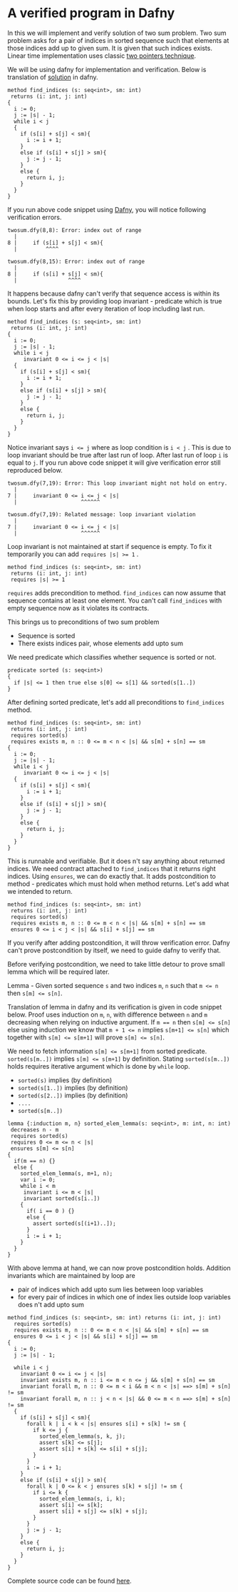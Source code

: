 # A verified program in Dafny
In this we will implement and verify solution of two sum problem. Two sum problem asks for a pair of indices in sorted sequence such that elements at those indices add up to given sum. It is given that such indices exists. Linear time implementation uses classic [two pointers technique](https://usaco.guide/silver/2P).

We will be using dafny for implementation and verification. Below is translation of [solution](https://rosettacode.org/wiki/Two_sum) in dafny.

```
method find_indices (s: seq<int>, sm: int) 
 returns (i: int, j: int)
{
  i := 0;
  j := |s| - 1;
  while i < j
  {
    if (s[i] + s[j] < sm){
      i := i + 1;
    }
    else if (s[i] + s[j] > sm){
      j := j - 1;
    }
    else {
      return i, j;
    }
  }
}
```

If you run above code snippet using [Dafny](https://dafny.org/), you will notice following verification errors.

```
twosum.dfy(8,8): Error: index out of range
  |
8 |     if (s[i] + s[j] < sm){
  |         ^^^^

twosum.dfy(8,15): Error: index out of range
  |
8 |     if (s[i] + s[j] < sm){
  |                ^^^^
```

It happens because dafny can't verify that sequence access is within its bounds. Let's fix this by providing loop invariant - predicate which is true when loop starts and after every iteration of loop including last run.

```
method find_indices (s: seq<int>, sm: int) 
 returns (i: int, j: int)
{
  i := 0;
  j := |s| - 1;
  while i < j
	 invariant 0 <= i <= j < |s|
  {
    if (s[i] + s[j] < sm){
      i := i + 1;
    }
    else if (s[i] + s[j] > sm){
      j := j - 1;
    }
    else {
      return i, j;
    }
  }
}
```

Notice invariant says  `i <= j`  where as loop condition is `i < j` . This is due to loop invariant should be true after last run of loop. After last run of loop `i` is equal to `j`. If you run above code snippet it will give verification error still reproduced below.

```
twosum.dfy(7,19): Error: This loop invariant might not hold on entry.
  |
7 |     invariant 0 <= i <= j < |s|
  |                    ^^^^^^

twosum.dfy(7,19): Related message: loop invariant violation
  |
7 |     invariant 0 <= i <= j < |s|
  |                    ^^^^^^
```

Loop invariant is not maintained at start if sequence is empty. To fix it temporarily you can add `requires |s| >= 1` .

```
method find_indices (s: seq<int>, sm: int) 
 returns (i: int, j: int)
 requires |s| >= 1
```

`requires` adds precondition to method. `find_indices` can now assume that sequence contains at least one element. You can't call `find_indices` with empty sequence now as it violates its contracts.

This brings us to preconditions of two sum problem 

 * Sequence is sorted
 * There exists indices pair, whose elements add upto sum

We need predicate which classifies whether sequence is sorted or not.

```
predicate sorted (s: seq<int>)
{
  if |s| <= 1 then true else s[0] <= s[1] && sorted(s[1..])
} 
```

After defining sorted predicate, let's add all preconditions to `find_indices` method.

```
method find_indices (s: seq<int>, sm: int) 
 returns (i: int, j: int)
 requires sorted(s)
 requires exists m, n :: 0 <= m < n < |s| && s[m] + s[n] == sm
{
  i := 0;
  j := |s| - 1;
  while i < j
	 invariant 0 <= i <= j < |s|
  {
    if (s[i] + s[j] < sm){
      i := i + 1;
    }
    else if (s[i] + s[j] > sm){
      j := j - 1;
    }
    else {
      return i, j;
    }
  }
}
```

This is runnable and verifiable. But it does n't say anything about returned indices. We need contract attached to `find_indices` that it returns right indices. Using `ensures`, we can do exactly that. It adds postcondition to method - predicates which must hold when method returns. Let's add what we intended to return. 

```
method find_indices (s: seq<int>, sm: int) 
 returns (i: int, j: int)
 requires sorted(s)
 requires exists m, n :: 0 <= m < n < |s| && s[m] + s[n] == sm
 ensures 0 <= i < j < |s| && s[i] + s[j] == sm
```

If you verify after adding postcondition, it will throw verification error. Dafny can't prove postcondition by itself, we need to guide dafny to verify that.

Before verifying postcondition, we need to take little detour to prove small lemma which will be required later. 

Lemma - Given sorted sequence `s` and two indices `m`, `n` such that `m <= n` then `s[m] <= s[n]`.

Translation of lemma in dafny and its verification is given in code snippet below.  Proof uses induction on `m`, `n`, with difference between `n` and `m` decreasing when relying on inductive argument. If `m == n` then `s[m] <= s[n]` else using induction we know that `m + 1 <= n` implies `s[m+1] <= s[n]` which together with `s[m] <= s[m+1]` will prove `s[m] <= s[n]`.

We need to fetch information `s[m] <= s[m+1]` from sorted predicate. `sorted(s[m..])` implies `s[m] <= s[m+1]` by definition. Stating `sorted(s[m..])` holds requires iterative argument which is done by `while` loop.

* `sorted(s)` implies (by definition)
* `sorted(s[1..])` implies (by definition)
* `sorted(s[2..])`  implies (by definition)
* `....`  
* `sorted(s[m..])`

```
lemma {:induction m, n} sorted_elem_lemma(s: seq<int>, m: int, n: int)
 decreases n - m
 requires sorted(s)
 requires 0 <= m <= n < |s|
 ensures s[m] <= s[n]
{
  if(m == n) {}
  else {
    sorted_elem_lemma(s, m+1, n);
    var i := 0;
    while i < m
     invariant i <= m < |s|
     invariant sorted(s[i..])
    {
      if( i == 0 ) {}
      else {
        assert sorted(s[(i+1)..]);
      }
      i := i + 1;
    }
  }
}
```

With above lemma at hand, we can now prove postcondition holds. Addition invariants which are maintained by loop are

* pair of indices which add upto sum lies between loop variables
* for every pair of indices in which one of index lies outside loop variables does n't add upto sum


```
method find_indices (s: seq<int>, sm: int) returns (i: int, j: int)
  requires sorted(s)
  requires exists m, n :: 0 <= m < n < |s| && s[m] + s[n] == sm
  ensures 0 <= i < j < |s| && s[i] + s[j] == sm
{
  i := 0;
  j := |s| - 1;

  while i < j
    invariant 0 <= i <= j < |s|
    invariant exists m, n :: i <= m < n <= j && s[m] + s[n] == sm
    invariant forall m, n :: 0 <= m < i && m < n < |s| ==> s[m] + s[n] != sm
    invariant forall m, n :: j < n < |s| && 0 <= m < n ==> s[m] + s[n] != sm
  {
    if (s[i] + s[j] < sm){
      forall k | i < k < |s| ensures s[i] + s[k] != sm {
        if k <= j {
          sorted_elem_lemma(s, k, j);
          assert s[k] <= s[j];
          assert s[i] + s[k] <= s[i] + s[j];
        }
      }
      i := i + 1;
    }
    else if (s[i] + s[j] > sm){
      forall k | 0 <= k < j ensures s[k] + s[j] != sm {
        if i <= k {
          sorted_elem_lemma(s, i, k);
          assert s[i] <= s[k];
          assert s[i] + s[j] <= s[k] + s[j];
        }
      }
      j := j - 1;
    }
    else {
      return i, j;
    }
  }
}

```

Complete source code can be found [here](https://gist.github.com/rdivyanshu/052fc8b2c5bb62fc33c3065d42b2ad81).
